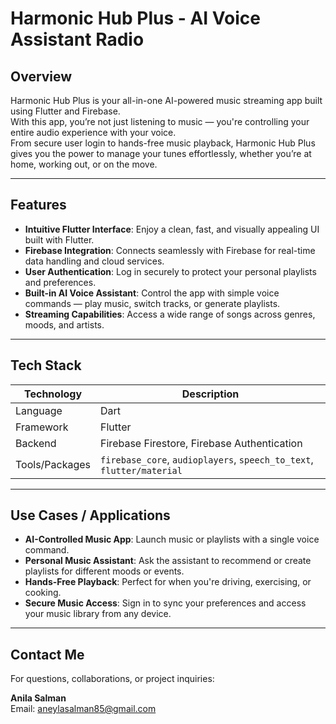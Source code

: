 
# Harmonic Hub Plus - AI Voice Assistant Radio 

## Overview

Harmonic Hub Plus is your all-in-one AI-powered music streaming app built using Flutter and Firebase.  
With this app, you’re not just listening to music — you're controlling your entire audio experience with your voice.  
From secure user login to hands-free music playback, Harmonic Hub Plus gives you the power to manage your tunes effortlessly, whether you’re at home, working out, or on the move.

---

## Features

- **Intuitive Flutter Interface**: Enjoy a clean, fast, and visually appealing UI built with Flutter.  
- **Firebase Integration**: Connects seamlessly with Firebase for real-time data handling and cloud services.  
- **User Authentication**: Log in securely to protect your personal playlists and preferences.  
- **Built-in AI Voice Assistant**: Control the app with simple voice commands — play music, switch tracks, or generate playlists.  
- **Streaming Capabilities**: Access a wide range of songs across genres, moods, and artists.  

---

## Tech Stack

| Technology       | Description                                |
|------------------|--------------------------------------------|
| Language         | Dart                                       |
| Framework        | Flutter                                    |
| Backend          | Firebase Firestore, Firebase Authentication |
| Tools/Packages   | `firebase_core`, `audioplayers`, `speech_to_text`, `flutter/material` |

---

## Use Cases / Applications

- **AI-Controlled Music App**: Launch music or playlists with a single voice command.  
- **Personal Music Assistant**: Ask the assistant to recommend or create playlists for different moods or events.  
- **Hands-Free Playback**: Perfect for when you're driving, exercising, or cooking.  
- **Secure Music Access**: Sign in to sync your preferences and access your music library from any device.

---

## Contact Me

For questions, collaborations, or project inquiries:

**Anila Salman**  
Email: aneylasalman85@gmail.com